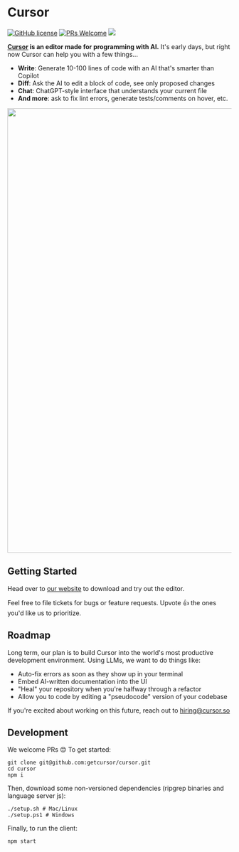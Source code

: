 
# Cursor

[![GitHub license](https://img.shields.io/badge/license-MIT-blue.svg)](https://github.com/getcursor/cursor/blob/main/LICENSE) [![PRs Welcome](https://img.shields.io/badge/PRs-welcome-brightgreen.svg)]() [![](https://dcbadge.vercel.app/api/server/PJEgRywgRy?style=flat&compact=true)](https://discord.gg/PJEgRywgRy)

**[Cursor](cursor.so) is an editor made for programming with AI.** It's early days, but right now Cursor can help you with a few things...

- **Write**: Generate 10-100 lines of code with an AI that's smarter than Copilot
- **Diff**: Ask the AI to edit a block of code, see only proposed changes
- **Chat**: ChatGPT-style interface that understands your current file
- **And more**: ask to fix lint errors, generate tests/comments on hover, etc.

<p align="center">
<a href="https://cursor.so/">
<img src="https://user-images.githubusercontent.com/4297743/227696390-0c1886c7-0cda-4528-9259-0b2944892d4c.png" width="1000"><br>
</a>
</p>

## Getting Started

Head over to [our website](https://cursor.so/) to download and try out the editor.

Feel free to file tickets for bugs or feature requests. Upvote 👍 the ones you'd like us to prioritize.

## Roadmap

Long term, our plan is to build Cursor into the world's most productive development environment. Using LLMs, we want to do things like: 
- Auto-fix errors as soon as they show up in your terminal
- Embed AI-written documentation into the UI 
- "Heal" your repository when you're halfway through a refactor
- Allow you to code by editing a "pseudocode" version of your codebase

If you're excited about working on this future, reach out to hiring@cursor.so

## Development

We welcome PRs 😊 To get started:

```
git clone git@github.com:getcursor/cursor.git
cd cursor
npm i
```

Then, download some non-versioned dependencies (ripgrep binaries and language server js):
```
./setup.sh # Mac/Linux
./setup.ps1 # Windows
```

Finally, to run the client:

```
npm start
```
